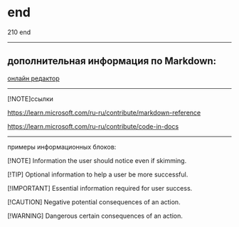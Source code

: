 # end

210 end

---

## дополнительная информация по Markdown:

[онлайн редактор](https://pandao.github.io/editor.md/en.html)

---

[!NOTE]ссылки

<https://learn.microsoft.com/ru-ru/contribute/markdown-reference>

<https://learn.microsoft.com/ru-ru/contribute/code-in-docs>

---

примеры информационных блоков:

[!NOTE]
Information the user should notice even if skimming.

[!TIP]
Optional information to help a user be more successful.

[!IMPORTANT]
Essential information required for user success.

[!CAUTION]
Negative potential consequences of an action.

[!WARNING]
Dangerous certain consequences of an action.
